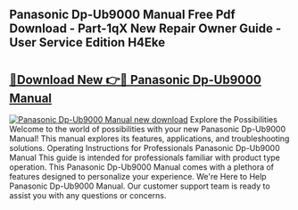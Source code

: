 ## Panasonic Dp-Ub9000 Manual Free Pdf Download - Part-1qX New Repair Owner Guide - User Service Edition H4Eke

# <h2><a href="http://cf13387.oget.top/?id=Panasonic+Dp-Ub9000+Manual">🔗Download New 👉🔴 Panasonic Dp-Ub9000 Manual</a></h2>

[![Panasonic Dp-Ub9000 Manual new download](https://i.imgur.com/5g1atiW.png)](http://cf13387.oget.top/?id=Panasonic+Dp-Ub9000+Manual)
Explore the Possibilities Welcome to the world of possibilities with your new Panasonic Dp-Ub9000 Manual! This manual explores its features, applications, and troubleshooting solutions. Operating Instructions for Professionals Panasonic Dp-Ub9000 Manual This guide is intended for professionals familiar with product type operation. This Panasonic Dp-Ub9000 Manual comes with a plethora of features designed to personalize your experience. We're Here to Help Panasonic Dp-Ub9000 Manual. Our customer support team is ready to assist you with any questions or concerns.
